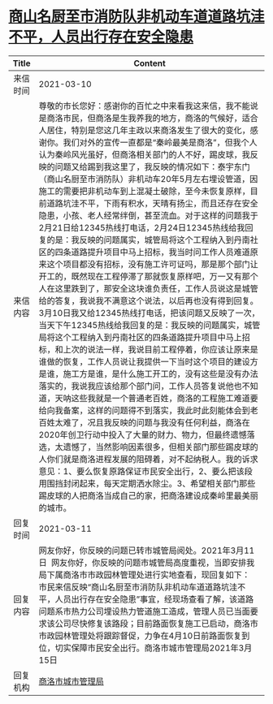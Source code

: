 # <a href="http://www.shangluo.gov.cn/zmhd/ldxxxx.jsp?urltype=leadermail.LeaderMailContentUrl&wbtreeid=1112&leadermailid=7008">商山名厨至市消防队非机动车道道路坑洼不平，人员出行存在安全隐患</a>
|Title|Content|
|:---:|---|
|来信时间|2021-03-10|
|来信内容|尊敬的市长您好：感谢你的百忙之中来看我这来信，我不能说是商洛市民，但商洛是生我养我的地方，商洛的气候好，适合人居住，特别是您这几年主政以来商洛发生了很大的变化，感谢你。我们对外的宣传一直都是“秦岭最美是商洛”，但我个人认为秦岭风光虽好，但商洛相关部门的人不好，踢皮球，我反映的问题又给踢到我这里了，我反映的情况如下：泰宇东门（商山名厨至市消防队）非机动车20年5月左右埋设管道，因施工的需要把非机动车到上混凝土破除，至今未恢复原样，目前道路坑洼不平，下雨有积水，天晴有扬尘，而且还存在安全隐患，小孩、老人经常绊倒，甚至流血。对于这样的问题我于2月21日给12345热线打电话，2月24日12345热线给我回复的是：我反映的问题属实，城管局将这个工程纳入到丹南社区的四条道路提升项目中马上招标，我当时问工作人员难道原来这个项目都没有招标，没有施工许可证吗，那是那个部门让开工的，既然现在工程停滞了那就恢复原样吧，万一又有那个人在这里跌到了，那安全这块谁负责任，工作人员说这是城管给的答复，我说我不满意这个说法，以后再也没有得到回复。3月10日我又给12345热线打电话，把该问题又反映了一次，当天下午12345热线给我回复的是：我反映的问题属实，城管局将这个工程纳入到丹南社区的四条道路提升项目中马上招标，和上次的说法一样，我说目前工程停着，你应该让原来是谁做的恢复，工作人员说让我提供一下当时这个项目的建设方是谁，施工方是谁，是什么施工开工的，没有这些是没有办法落实的，我说我应该给那个部门问，工作人员答复说他也不知道，天呐这些我就是一个普通老百姓，商洛的工程施工难道要给向我备案，这样的问题得不到落实，我此时此刻能体会到老百姓太难了，况且我反映的问题与我没有任何利益，商洛在2020年创卫行动中投入了大量的财力、物力，但最终遗憾落选，太遗憾了，当然影响因素很多，但相关部门那些踢皮球的人你们就是商洛进程发展的阻碍着，对不起纳税人。我的诉求意见：1、要么恢复原路保证市民安全出行，2、要么把该段用围挡封闭起来，每天定期洒水除尘。3、希望相关部门那些踢皮球的人把商洛当成自己的家，把商洛建设成秦岭里最美丽的城市。|
|回复时间|2021-03-11|
|回复内容|网友你好，你反映的问题已转市城管局阅处。2021年3月11日  网友你好，你反映的问题市城管局高度重视，当即安排我局下属商洛市市政园林管理处进行实地查看，现回复如下：  市民来信反映“商山名厨至市消防队非机动车道道路坑洼不平，人员出行存在安全隐患”事宜，经现场查看了解，该道路问题系市热力公司埋设热力管道施工造成，管理人员已当面要求该公司尽快修复该路段；目前路面恢复施工已启动，商洛市市政园林管理处将跟踪督促，力争在4月10日前路面恢复到位，切实保障市民安全出行。商洛市城市管理局2021年3月15日|
|回复机构|<a href="../../categories/agencies/商洛市城市管理局.md">商洛市城市管理局</a>|